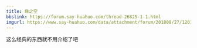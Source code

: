 ```yaml
---
title: 缘之空
bbslink: https://forum.say-huahuo.com/thread-26825-1-1.html
imgurl: https://www.say-huahuo.com/data/attachment/forum/201808/27/120132mtg1e07xq9qgk99e.png
---
```


这么经典的东西就不用介绍了吧<!--more-->
